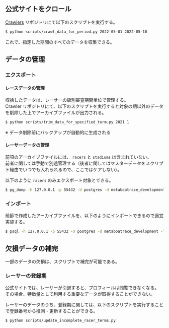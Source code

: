 ## 公式サイトをクロール

[Crawlers](https://github.com/metaboatrace/crawlers) リポジトリにて以下のスクリプトを実行する。

```bash
$ python scripts/crawl_data_for_period.py 2022-05-01 2022-05-10
```

これで、指定した期間のすべてのデータを収集できる。

## データの管理

### エクスポート

#### レースデータの管理

収拾したデータは、レーサーの級別審査期間単位で管理する。  
Crawler リポジトリにて、以下のスクリプトを実行すると対象の期以外のデータを削除した上でアーカイブファイルが出力される。

```bash
$ python scripts/trim_data_for_specified_term.py 2021 1
```

※ データ削除前にバックアップが自動的に生成される

#### レーサーデータの管理

前項のアーカイブファイルには、 `racers` と `stadiums` は含まれていない。  
前者に関しては手動で別途管理する（後者に関してはマスターデータをスクリプト経由でいつでも入れられるので、ここではケアしない）。

以下のように `racers` のみエクスポート対象とできる。

```bash
$ pg_dump -h 127.0.0.1 -p 55432 -U postgres -d metaboatrace_development -n public --data-only --table=racers -f racers_$(date +"%Y%m%d%H%M%S").dump
```

### インポート

前節で作成したアーカイブファイルを、以下のようにインポートできるので適宜実施する。

```bash
$ psql -h 127.0.0.1 -p 55432 -U postgres -d metaboatrace_development -f 20200501.dump
```

## 欠損データの補完

一部のデータの欠損は、スクリプトで補完が可能である。

### レーサーの登録期

公式サイトでは、レーサーが引退すると、プロフィールは閲覧できなくなる。  
その場合、特徴量として利用する重要なデータが取得することができない。

レーサーのデータのうち、登録期に関しては、以下のスクリプトを実行することで登録番号から推測・更新することができる。

```bash
$ python scripts/update_incomplete_racer_terms.py
```
